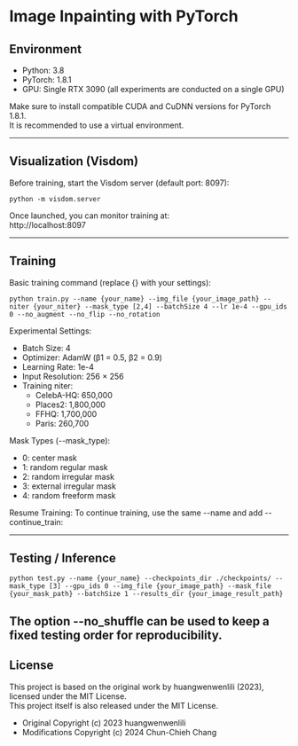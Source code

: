 # Image Inpainting with PyTorch

## Environment
- Python: 3.8
- PyTorch: 1.8.1
- GPU: Single RTX 3090 (all experiments are conducted on a single GPU)

Make sure to install compatible CUDA and CuDNN versions for PyTorch 1.8.1.  
It is recommended to use a virtual environment.

---

## Visualization (Visdom)
Before training, start the Visdom server (default port: 8097):
```
python -m visdom.server
```
Once launched, you can monitor training at:  
http://localhost:8097

---

## Training
Basic training command (replace {} with your settings):
```
python train.py --name {your_name} --img_file {your_image_path} --niter {your_niter} --mask_type [2,4] --batchSize 4 --lr 1e-4 --gpu_ids 0 --no_augment --no_flip --no_rotation
```
Experimental Settings:
- Batch Size: 4
- Optimizer: AdamW (β1 = 0.5, β2 = 0.9)
- Learning Rate: 1e-4
- Input Resolution: 256 × 256
- Training niter:
  - CelebA-HQ: 650,000
  - Places2: 1,800,000
  - FFHQ: 1,700,000
  - Paris: 260,700

Mask Types (--mask_type):
- 0: center mask
- 1: random regular mask
- 2: random irregular mask
- 3: external irregular mask
- 4: random freeform mask

Resume Training:
To continue training, use the same --name and add --continue_train:

---

## Testing / Inference
```
python test.py --name {your_name} --checkpoints_dir ./checkpoints/ --mask_type [3] --gpu_ids 0 --img_file {your_image_path} --mask_file {your_mask_path} --batchSize 1 --results_dir {your_image_result_path}
```
The option --no_shuffle can be used to keep a fixed testing order for reproducibility.
---

## License
This project is based on the original work by huangwenwenlili (2023), licensed under the MIT License.  
This project itself is also released under the MIT License.

- Original Copyright (c) 2023 huangwenwenlili
- Modifications Copyright (c) 2024 Chun-Chieh Chang
